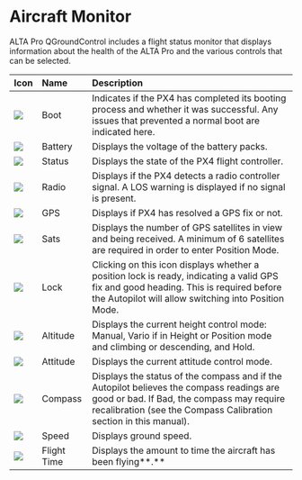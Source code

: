 # Aircraft Monitor

ALTA Pro QGroundControl includes a flight status monitor that displays information about the health of the ALTA Pro and the various controls that can be selected.



| **Icon** | **Name** | **Description** |
| :--- | :--- | :--- |
| ![](https://lh4.googleusercontent.com/bCY4GAK1s2DAPEj7pHlFXo8urOymC4Fvr2otoC892z7SpR3d2npiuax69CygzJc49hvtGAMz2p414RGvxmeXhusD9wi8KgZ5MZnLFaVhdY3QgyWDeCdj5NVoCNl_HPn4VAeWAqG5) | Boot | Indicates if the PX4 has completed its booting process and whether it was successful. Any issues that prevented a normal boot are indicated here. |
| ![](https://lh6.googleusercontent.com/pg1NBUOURIp_3zju_cF3aIQ1dSKzU4spy5nFY_yHIGmA1XRKd9yThEhjP45dp7XpEGxXimdvVWcG1Xb65mX0yLe1m1oqweS7HJSlwc4R9OJ2N3QANL8Y3eFr5oZt_5nhLTERDAoo) | Battery | Displays the voltage of the battery packs. |
| ![](https://lh4.googleusercontent.com/Slql40KtcLl0z-J6sABDUFzFaqJQ2qHE8MF7eZmACsOvmLBYsPtCx-FkUpIqBjK_Z9JVqVQhy1yIK4bzkxO19Yfx79wKBd_2PszoiakoLou6kVgQswT91OozP7jGFLgRmGY3eSxB) | Status | Displays the state of the PX4 flight controller. |
| ![](https://lh6.googleusercontent.com/zSsjy-h8psdNVbtrbpP5EyELeJbtfeY6FP_L87DS7JII9Wm8UaFcSglTfM86QyME-DP7PUxncJ3Fze5_J8ejlCBXM9uZV_9S0ddPzMaNwe3csIWbHjigZz-2t0Ww5hDCZRC6ynWf) | Radio | Displays if the PX4 detects a radio controller signal. A LOS warning is displayed if no signal is present. |
| ![](https://lh3.googleusercontent.com/Gt2vTEBS1-tdSP-jtupbP0W6cMKMxSRQDNMP-9gD3LsryCDqwgNW6e0msgShyA0ftOyb-Qch9uhHyCAGkKNWwYPpdtBsHdiGm6YIUEIwO8ekxo6pZ_JfsLiwL7cdrf4ueneCB32w) | GPS  | Displays if PX4 has resolved a GPS fix or not. |
| ![](https://lh3.googleusercontent.com/Gt2vTEBS1-tdSP-jtupbP0W6cMKMxSRQDNMP-9gD3LsryCDqwgNW6e0msgShyA0ftOyb-Qch9uhHyCAGkKNWwYPpdtBsHdiGm6YIUEIwO8ekxo6pZ_JfsLiwL7cdrf4ueneCB32w) | Sats | Displays the number of GPS satellites in view and being received. A minimum of 6 satellites are required in order to enter Position Mode. |
| ![](https://lh3.googleusercontent.com/Gt2vTEBS1-tdSP-jtupbP0W6cMKMxSRQDNMP-9gD3LsryCDqwgNW6e0msgShyA0ftOyb-Qch9uhHyCAGkKNWwYPpdtBsHdiGm6YIUEIwO8ekxo6pZ_JfsLiwL7cdrf4ueneCB32w) | Lock | Clicking on this icon displays whether a position lock is ready, indicating a valid GPS fix and good heading. This is required before the Autopilot will allow switching into Position Mode. |
| ![](https://lh6.googleusercontent.com/jE_oTnGHxPymsb1zwT_TcY6OVT3D5kkwY-DQqFeKyQzvIuYepwVR_eyE9XB5zsduQkx0T-fz6GnDsyPXBtXYyqLqC1K5Oqtqg5YqUxp6qZTDXeWJM-dJLP22CHZRzjKfmteyN4xO) | Altitude | Displays the current height control mode: Manual, Vario if in Height or Position mode and climbing or descending, and Hold. |
| ![](https://lh6.googleusercontent.com/jE_oTnGHxPymsb1zwT_TcY6OVT3D5kkwY-DQqFeKyQzvIuYepwVR_eyE9XB5zsduQkx0T-fz6GnDsyPXBtXYyqLqC1K5Oqtqg5YqUxp6qZTDXeWJM-dJLP22CHZRzjKfmteyN4xO) | Attitude | Displays the current attitude control mode. |
| ![](https://lh6.googleusercontent.com/jE_oTnGHxPymsb1zwT_TcY6OVT3D5kkwY-DQqFeKyQzvIuYepwVR_eyE9XB5zsduQkx0T-fz6GnDsyPXBtXYyqLqC1K5Oqtqg5YqUxp6qZTDXeWJM-dJLP22CHZRzjKfmteyN4xO) | Compass | Displays the status of the compass and if the Autopilot believes the compass readings are good or bad. If Bad, the compass may require recalibration \(see the Compass Calibration section in this manual\). |
| ![](https://lh6.googleusercontent.com/jE_oTnGHxPymsb1zwT_TcY6OVT3D5kkwY-DQqFeKyQzvIuYepwVR_eyE9XB5zsduQkx0T-fz6GnDsyPXBtXYyqLqC1K5Oqtqg5YqUxp6qZTDXeWJM-dJLP22CHZRzjKfmteyN4xO) | Speed | Displays ground speed. |
| ![](https://lh6.googleusercontent.com/jE_oTnGHxPymsb1zwT_TcY6OVT3D5kkwY-DQqFeKyQzvIuYepwVR_eyE9XB5zsduQkx0T-fz6GnDsyPXBtXYyqLqC1K5Oqtqg5YqUxp6qZTDXeWJM-dJLP22CHZRzjKfmteyN4xO) | Flight Time | Displays the amount to time the aircraft has been flying**.** |

